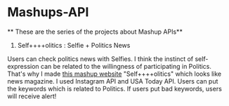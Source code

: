 # Mashups-API

** These are the series of the projects about Mashup APIs**

1. Self++++olitics : Selfie + Politics News

Users can check politics news with Selfies. 
I think the instinct of self-expression can be related to the willingness of participating in Politics. 
That's why I made <a href="http://jiwonyoonworks.com/web/selfolitics.html" target="_blank">this mashup website</a> "Self++++olitics" which looks like news magazine. 
I used Instagram API and USA Today API. Users can put the keywords which is related to Politics. 
If users put bad keywords, users will receive alert! 
